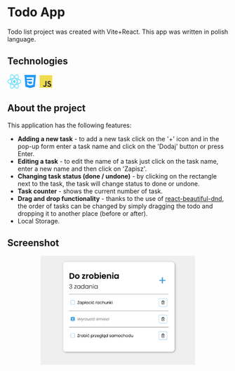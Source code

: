 # Todo App

Todo list project was created with Vite+React. This app was written in polish language.

## Technologies

<p align="left">
<a href="https://react.dev/"><img src="./src/img/React-icon.png" style="width:32px; height:32px;" alt="React icon"></a>
<a href="https://developer.mozilla.org/en-US/docs/Web/CSS?retiredLocale=pl"><img src="./src/img/css3_icon.svg" style="width:32px; height:32px;" alt="Css icon"></a>
<a href="https://developer.mozilla.org/en-US/docs/Web/JavaScript"><img src="./src/img/js_icon.svg" style="width:32px; height:32px;" alt="JS icon"></a>

## About the project

This application has the following features:

- **Adding a new task** - to add a new task click on the '+' icon and in the pop-up form enter a task name and click on the 'Dodaj' button or press Enter.
- **Editing a task** - to edit the name of a task just click on the task name, enter a new name and then click on 'Zapisz'.
- **Changing task status (done / undone)** - by clicking on the rectangle next to the task, the task will change status to done or undone.
- **Task counter** - shows the current number of task.
- **Drag and drop functionality** - thanks to the use of <a href = 'https://github.com/atlassian/react-beautiful-dnd'>react-beautiful-dnd</a>, the order of tasks can be changed by simply dragging the todo and dropping it to another place (before or after).
- Local Storage.

## Screenshot

  <p align="center">
  <img src="./src//img/todoApp.PNG" width= "70%" height= "70%" alt="Main app screenshot">
  </p>
